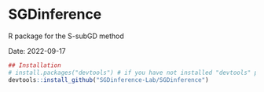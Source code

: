 # SGDinference
R package for the S-subGD method

Date: 2022-09-17



```r
## Installation
# install.packages("devtools") # if you have not installed "devtools" package
devtools::install_github("SGDinference-Lab/SGDinference")
```
